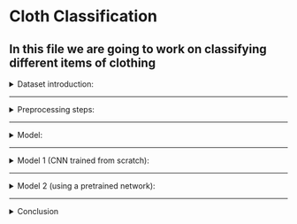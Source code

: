 # Cloth Classification

## In this file we are going to work on classifying different items of clothing

<details>
<summary>Dataset introduction:</summary>
<br>
- In this data you will find 10 popular items of clothing.
  <br>
- The images shape is (533, 400, 3).
  <br>
- Classes in the dataset = [shirt, longsleeve, dress, skirt, tshirt, pants, outwear, hat, shoes].
  <br>
- A sample of each class.

![cloth](https://user-images.githubusercontent.com/61900536/212160337-3b64403c-6733-4df3-90d8-864467fb3190.png)
  <br>
- And looking at the figure below we can notice that there is a slight class imbalancing problem which we solve later on in the code
  
![distribution](https://user-images.githubusercontent.com/61900536/212162555-9b21c9b3-ee9c-4b75-9e12-da0559258fed.png)
 
</details>

-----------------------------------------------------------------------------------------------------------------------------------------------------------------------
<details>
<summary>Preprocessing steps:</summary>

- Resize the images to 256,256

- Add rotation and zoom augmentation

- Data split: Training=**3068** images, testing=**372** images, and validation=**341** images.
</details>

-----------------------------------------------------------------------------------------------------------------------------------------------------------------------
<details>
<summary>Model:</summary>
<br>
We used two approaches to choosing a model:
 <br> 
1. A CNN which we built and trained from scratch
  <br>
2. A pretrained MobileNetV2, which we trained on our data
  <br>

Keeping in mind having the weights as low as possible for easy deployment of the model
</details>

-----------------------------------------------------------------------------------------------------------------------------------------------------------------------
<details>
<summary>Model 1 (CNN trained from scratch):</summary>

### model architecture
  
![image](https://user-images.githubusercontent.com/61900536/212165446-2b6b9631-4a09-44b3-b2e2-978e2c951c11.png)

- I used learning rate decay and early stopping to prevent overfitting
  <br>
- I also used class weight balancing methods to prevent biassing towards one class

### Receptive field
In short, receptive field is the size of the region in the input that produces the feature.
<br>
receptive field per layer ![image](https://user-images.githubusercontent.com/61900536/212172115-56919600-e0ff-4862-8cf7-bdf9de1028b2.png) 
<br>
<br> 
receptive field of model 
  ![image](https://user-images.githubusercontent.com/61900536/212172169-8c792922-a491-4b8d-b4f5-03d3e9f973dd.png)
<br>

### Methods to increase the receptive field:

1. **Add more convolutional layers (make the network deeper)**: 

![image](https://user-images.githubusercontent.com/61900536/212171863-077b1c7a-4d14-4946-b39c-45a2ffefcc5c.png)

2. **Add pooling layers or higher stride convolutions (sub-sampling)**
  <br>
3. **Use dilated convolutions:** Dilations introduce “holes” in a convolutional kernel [3]. The “holes” basically define a spacing between the values of the kernel. So, while the number of weights in the kernel is unchanged, the weights are no longer applied to spatially adjacent samples. Dilating a kernel by a factor of rr introduces a kind of striding of rr.
below is an image of how sub-sampling and dilated conv affects the receptive field.

![Receptive-field-pooling-vs-dilated-conv](https://user-images.githubusercontent.com/61900536/212173854-f864e29b-215a-4869-a971-4b4d22ab6e06.png)

| Receptive field | Value |
| ----------- | ----------- |
| RF | 1 |

This model's rf is 1 because we have the same stride=1, padding='valid', and kernel=2, constant across all our layers

### FLOPs & MACCs:
One way to get an idea of the speed of your model (inference time) is to simply count how many computations it does. We typically count this as FLOPS, floating point operations per second. A slight variation of this is MACCs or multiply-accumulate operations, also known as MADDs.
<br>
**The below tabel contains the values of FLOPs and MACCs for every convolution and dense layer in our model**

| Layer name | FLOPs | MACCs |
| ----------- | ----------- | ----------- |
| conv2d   | 25,165,824 | 12,582,912 | 
| conv2d_1   | 66,064,384 | 33,032,192 | 
| conv2d_2   | 65,028,096 | 32,514,048 | 
| conv2d_3   | 62,980,096 | 31,490,048 | 
| Dense  | 7,372,800 | 3,661,400 | 
| Dense_1  | 2,560 | 1,280 | 
| **Total**  | **228,523,408** | **113,306,880** |

###  Decreasing FLOPs & MACCs: 
Before we discuss how we can decrease FLOPs, we first have to understande how its calculated.
- Convolutions - FLOPs = 2x Number of Kernel x Kernel Shape x Output Shape
- Fully Connected Layers - FLOPs = 2x Input Size x Output Size

**Keeping these equations in mind lets look at the example below**
First Convolution - 2x5x(3x3)x26x26 = 60,840 FLOPs
Second Convolution -2x5x(3x3x5)x24x24 = 259,200 FLOPs
First FC Layer - 2x(24x24x5)x128 = 737,280 FLOPs
Second FC Layer - 2x128x10 = 2,560 FLOPs

**So after looking at the above equation and example** we conclude that to optimize our model (reduce FLOPs):
- Reduce the model size
- Reduce the number of operations with: 1)Pooling (2)Separable Convolutions (3)Model Pruning

Note: A more detailed FLOPs and MACCs tabel of each layer can be viewed inside flops_calculator notebook

###  Results: 
Training was stopped at epoch **20** by early stopping to avoid overfitting

We got the following learning curves

![acuraccy](https://user-images.githubusercontent.com/61900536/212305010-dae0f925-1411-491b-8619-c4d5324f7626.png)

![loss](https://user-images.githubusercontent.com/61900536/212305034-3e60fc4d-9015-4b04-bb86-d93656179c3f.png)

With the following results
  ![image](https://user-images.githubusercontent.com/61900536/212306038-1457de1a-1656-4d3d-a66b-43d13bb17d03.png)

And the below confusion matrix

![image](https://user-images.githubusercontent.com/61900536/212306321-d95f333c-87ef-4bd6-8f7a-eba06712957e.png)


The results aren't great, with 39% accuracy and poor precision and recall. And that's why we moved to the second architecture
</details>

-----------------------------------------------------------------------------------------------------------------------------------------------------------------------
<details>
<summary>Model 2 (using a pretrained network):</summary>

### model architecture
- I used a standard MobileNetV2 and changed the fully connected layers to `Dense(10,activation='softmax')`
- MobileNetV2 full architecture https://arxiv.org/pdf/1801.04381v4.pdf
- And got the following parameters
  ![image](https://user-images.githubusercontent.com/61900536/212308268-e15989ee-af89-4344-a17c-b097f87c3a67.png)

- All the layers weights were freezed during training except for the fc layer added. 

### FLOPs & MACCs:

| Layer name | FLOPs | MACCs |
| ----------- | ----------- | ----------- | 
| **Total**  | **784,609,720** | **392,163,548** |

A detailed explanation of each layers FLOPs can be viewed in the flops_calculator notebook
  
###  Results: 
  
Training was stopped at epoch **4** by early stopping to avoid overfitting

We got the following learning curves

![acc2](https://user-images.githubusercontent.com/61900536/212313398-03dd6ef0-b565-4783-b92f-b04a71ccdf5b.png)

![loss2](https://user-images.githubusercontent.com/61900536/212313410-2da59b16-208c-4183-bdd4-c55ab2d8153d.png)


With the following results
  ![image](https://user-images.githubusercontent.com/61900536/212313479-63416ca3-9d82-4832-bee2-ba4007cb9775.png)

And the below confusion matrix

![image](https://user-images.githubusercontent.com/61900536/212313536-637688a8-6348-43b3-a0c9-8ca29464f6d4.png)

 This model was able to achieve **85%** accuracy on the testing data. And better results generalizing.
</details>

-----------------------------------------------------------------------------------------------------------------------------------------------------------------------

<details>
<summary>Conclusion</summary>

 So in coclusion the second model (pretrained mobilenetv2) achieved much better result on our clothing dataset
</details>





